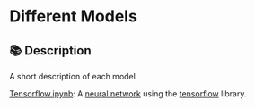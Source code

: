 # Different Models

## 📚 Description

A short description of each model

[Tensorflow.ipynb](.\TensorlFow.ipynb): A [neural network](https://en.wikipedia.org/wiki/Artificial_neural_network) using the [tensorflow](https://www.tensorflow.org/) library.
